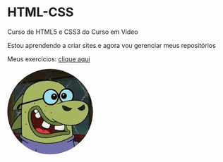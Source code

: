 # HTML-CSS
 Curso de HTML5 e CSS3 do Curso em Video

 Estou aprendendo a criar sites e agora vou gerenciar meus repositórios
 
 Meus exercícios: <a href="https://fabiopretel.github.io/HTML-CSS/pag_exec.html" target="_self">clique aqui</a>
 
<style>
        img{
            border-radius: 50%;
        }
        #bola{
            margin: 0px;
            padding: 0px;
            position: absolute;
            display: block;
        }
</style>
<div id="bola">
        <img src="Imagens/zedopicadinho.jpeg" alt="Imagem GitHub">
</div>